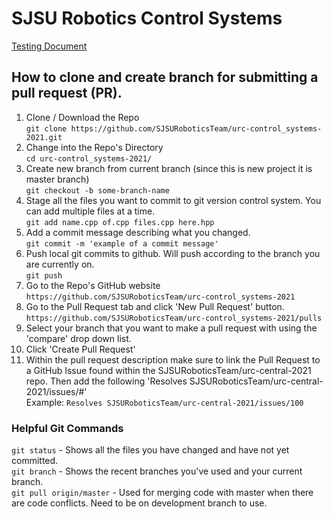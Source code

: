 # SJSU Robotics Control Systems

[Testing Document](https://docs.google.com/document/d/1GoI3ypr8xW_N2GrNbO3eNoYoz85498nix4rTv1WexoA/edit?usp=sharing)

## How to clone and create branch for submitting a pull request (PR).

1. Clone / Download the Repo  
   `git clone https://github.com/SJSURoboticsTeam/urc-control_systems-2021.git`
1. Change into the Repo's Directory  
   `cd urc-control_systems-2021/`
1. Create new branch from current branch (since this is new project it is master branch)  
   `git checkout -b some-branch-name`
1. Stage all the files you want to commit to git version control system. You can add multiple files at a time.  
   `git add name.cpp of.cpp files.cpp here.hpp`
1. Add a commit message describing what you changed.  
   `git commit -m 'example of a commit message'`
1. Push local git commits to github. Will push according to the branch you are currently on.  
   `git push`
1. Go to the Repo's GitHub website  
   `https://github.com/SJSURoboticsTeam/urc-control_systems-2021`
1. Go to the Pull Request tab and click 'New Pull Request' button.
   `https://github.com/SJSURoboticsTeam/urc-control_systems-2021/pulls`
1. Select your branch that you want to make a pull request with using the 'compare' drop down list.
1. Click 'Create Pull Request'
1. Within the pull request description make sure to link the Pull Request to a GitHub Issue found within the SJSURoboticsTeam/urc-central-2021 repo. Then add the following 'Resolves SJSURoboticsTeam/urc-central-2021/issues/#'  
   Example: `Resolves SJSURoboticsTeam/urc-central-2021/issues/100`

### Helpful Git Commands

`git status` - Shows all the files you have changed and have not yet committed.  
`git branch` - Shows the recent branches you've used and your current branch.  
`git pull origin/master` - Used for merging code with master when there are code conflicts. Need to be on development branch to use.
